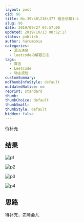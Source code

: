 ```yaml
---
layout: post
cid: 96
title: No.39\40\216\377 组合总和1-4
slug: 96
date: 2019/09/27 07:57:00
updated: 2019/10/13 08:52:17
status: publish
author: harumonia
categories:
  - 源流清泉
  - leetcodeの解题日志
tags:
  - 算法
  - LeetCode
  - 动态规划
customSummary:
noThumbInfoStyle: default
outdatedNotice: no
reprint: standard
thumb:
thumbChoice: default
thumbSmall:
thumbStyle: default
hidden: false
---
```


待补充

<!-- more -->

## 结果

![p1](https://harumona-blog.oss-cn-beijing.aliyuncs.com/old_articles/831551212.png?Expires=1602302116&)

![p2](https://harumona-blog.oss-cn-beijing.aliyuncs.com/old_articles/892166055.png?Expires=1602302131&)

![p3](https://harumona-blog.oss-cn-beijing.aliyuncs.com/old_articles/752151732.png?Expires=1602302141&)

![p4](https://harumona-blog.oss-cn-beijing.aliyuncs.com/old_articles/1726500526.png?Expires=1602302152&)

## 思路

待补充，先睡会儿
